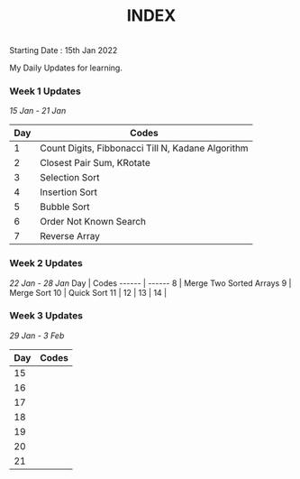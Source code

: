 <h1 align="center">INDEX</h1>

<br/>
Starting Date : 15th Jan 2022

My Daily Updates for learning.

### **Week 1 Updates**  
_15 Jan - 21 Jan_


Day    | Codes
------ | ------
1      | Count Digits, Fibbonacci Till N, Kadane Algorithm
2      | Closest Pair Sum, KRotate
3      | Selection Sort
4      | Insertion Sort
5      | Bubble Sort 
6      | Order Not Known Search
7      | Reverse Array

### **Week 2 Updates**  
_22 Jan - 28 Jan_
Day     | Codes
------  | ------
8       | Merge Two Sorted Arrays
9       | Merge Sort
10      | Quick Sort
11      | 
12      | 
13      | 
14      | 



### **Week 3 Updates**  

_29 Jan - 3 Feb_

Day     | Codes
------  | ------
15      |  
16      | 
17      | 
18      | 
19      | 
20      |
21      |